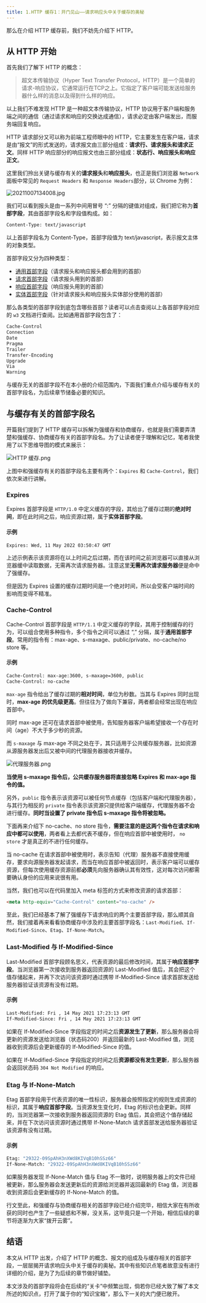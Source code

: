 ```yaml
---
title: 1.HTTP 缓存1：开门见山——请求响应头中关于缓存的奥秘
---
```





<Badge text="介绍：" type="tip" />
那么在介绍 HTTP 缓存前，我们不妨先介绍下 HTTP。

## 从 HTTP 开始

首先我们了解下 HTTP 的概念：

> 超文本传输协议（Hyper Text Transfer Protocol，HTTP）是一个简单的请求-响应协议，它通常运行在TCP之上。它指定了客户端可能发送给服务器什么样的消息以及得到什么样的响应。

以上我们不难发现 HTTP 是一种超文本传输协议，HTTP 协议用于客户端和服务端之间的通信（通过请求和响应的交换达成通信），请求必定由客户端发出，而服务端回复响应。

HTTP 请求部分又可以称为前端工程师眼中的 HTTP，它主要发生在客户端，请求是由“报文”的形式发送的，请求报文由三部分组成：**请求行、请求报头和请求正文**。同样 HTTP 响应部分的响应报文也由三部分组成：**状态行、响应报头和响应正文**。

这里我们拎出关键与缓存有关的**请求报头**和**响应报头**，也正是我们浏览器 `Network` 面板中常见的 `Request Headers` 和 `Response Headers`部分，以 Chrome 为例：

![20211007134008.jpg](https://wuxiaohui-1254415986.cos.ap-nanjing.myqcloud.com/uPic/02b70866a1d64a3cbb07715abe4eebf8~tplv-k3u1fbpfcp-watermark.awebp)

我们可以看到报头是由一系列中间用冒号 “:” 分隔的键值对组成，我们把它称为**首部字段**，其由首部字段名和字段值构成。如：

```bash
Content-Type: text/javascript
```

以上首部字段名为 Content-Type，首部字段值为 text/javascript，表示报文主体的对象类型。

首部字段又分为四种类型：

- [通用首部字段](https://link.juejin.cn/?target=https%3A%2F%2Fwww.w3.org%2FProtocols%2Frfc2616%2Frfc2616-sec4.html%23sec4.5)（请求报头和响应报头都会用到的首部）
- [请求首部字段](https://link.juejin.cn/?target=https%3A%2F%2Fwww.w3.org%2FProtocols%2Frfc2616%2Frfc2616-sec5.html%23sec5.3)（请求报头用到的首部）
- [响应首部字段](https://link.juejin.cn/?target=https%3A%2F%2Fwww.w3.org%2FProtocols%2Frfc2616%2Frfc2616-sec6.html%23sec6.2)（响应报头用到的首部）
- [实体首部字段](https://link.juejin.cn/?target=https%3A%2F%2Fwww.w3.org%2FProtocols%2Frfc2616%2Frfc2616-sec7.html%23sec7.1)（针对请求报头和响应报头实体部分使用的首部）

那么各类型的首部字段到底包含哪些首部？读者可以点击查阅以上各首部字段对应的 `w3` 文档进行查阅。比如通用首部字段包含了：

```bash
Cache-Control
Connection
Date
Pragma
Trailer
Transfer-Encoding
Upgrade
Via
Warning
```

与缓存无关的首部字段不在本小册的介绍范围内，下面我们重点介绍与缓存有关的首部字段名，为后续章节储备必要的知识。

## 与缓存有关的首部字段名

开篇我们提到了 HTTP 缓存可以拆解为强缓存和协商缓存，也就是我们需要弄清楚和强缓存、协商缓存有关的首部字段名。为了让读者便于理解和记忆，笔者我使用了以下思维导图的模式来展示：

![HTTP 缓存.png](https://wuxiaohui-1254415986.cos.ap-nanjing.myqcloud.com/uPic/5fbe4966f4d6415dac9e6182e55d3eb0~tplv-k3u1fbpfcp-watermark.awebp)

上图中和强缓存有关的首部字段名主要有两个：`Expires` 和 `Cache-Control`，我们依次来进行讲解。

### Expires

Expires 首部字段是 `HTTP/1.0` 中定义缓存的字段，其给出了缓存过期的**绝对时间**，即在此时间之后，响应资源过期，属于**实体首部字段**。

#### 示例

```bash
Expires: Wed, 11 May 2022 03:50:47 GMT
```

上述示例表示该资源将在以上时间之后过期，而在该时间之前浏览器可以直接从浏览器缓中读取数据，无需再次请求服务器。注意这里**无需再次请求服务器**便是命中了强缓存。

但是因为 Expires 设置的缓存过期时间是一个绝对时间，所以会受客户端时间的影响而变得不精准。

### Cache-Control

Cache-Control 首部字段是 `HTTP/1.1` 中定义缓存的字段，其用于控制缓存的行为，可以组合使用多种指令，多个指令之间可以通过 “,” 分隔，属于**通用首部字段**。常用的指令有：max-age、s-maxage、public/private、no-cache/no store 等。

#### 示例

```bash
Cache-Control: max-age:3600, s-maxage=3600, public
Cache-Control: no-cache
```

`max-age` 指令给出了缓存过期的**相对时间**，单位为秒数。当其与 Expires 同时出现时，**max-age 的优先级更高**。但往往为了做向下兼容，两者都会经常出现在响应首部中。

同时 max-age 还可在请求首部中被使用，告知服务器客户端希望接收一个存在时间（age）不大于多少秒的资源。

而 `s-maxage` 与 max-age 不同之处在于，其只适用于公共缓存服务器，比如资源从源服务器发出后又被中间的代理服务器接收并缓存。

![代理服务器.png](https://wuxiaohui-1254415986.cos.ap-nanjing.myqcloud.com/uPic/fc8fc1827fdf4f68b4c5c52d8a35afcd~tplv-k3u1fbpfcp-watermark.awebp)

**当使用 s-maxage 指令后，公共缓存服务器将直接忽略 Expires 和 max-age 指令的值。**

另外，`public` 指令表示该资源可以被任何节点缓存（包括客户端和代理服务器），与其行为相反的 `private` 指令表示该资源只提供给客户端缓存，代理服务器不会进行缓存。**同时当设置了 private 指令后 s-maxage 指令将被忽略。**

下面再来介绍下 no-cache、no store 指令，**需要注意的是这两个指令在请求和响应中都可以使用**，两者看上去都代表不缓存，但在响应首部中被使用时， `no store` 才是真正的不进行任何缓存。

当 no-cache 在请求首部中被使用时，表示告知（代理）服务器不直接使用缓存，要求向源服务器发起请求，而当在响应首部中被返回时，表示客户端可以缓存资源，但每次使用缓存资源前都**必须**先向服务器确认其有效性，这对每次访问都需要确认身份的应用来说很有用。

当然，我们也可以在代码里加入 meta 标签的方式来修改资源的请求首部：

```html
<meta http-equiv="Cache-Control" content="no-cache" />
```

至此，我们已经基本了解了强缓存下请求响应的两个主要首部字段，那么顺其自然，我们接着再来看看协商缓存中涉及的主要首部字段名：`Last-Modified`、`If-Modified-Since`、`Etag`、`If-None-Match`。

### Last-Modified 与 If-Modified-Since

Last-Modified 首部字段顾名思义，代表资源的最后修改时间，其属于**响应首部字段**。当浏览器第一次接收到服务器返回资源的 Last-Modified 值后，其会把这个值存储起来，并再下次访问该资源时通过携带 If-Modified-Since 请求首部发送给服务器验证该资源有没有过期。

#### 示例

```bash
Last-Modified: Fri , 14 May 2021 17:23:13 GMT
If-Modified-Since: Fri , 14 May 2021 17:23:13 GMT
```

如果在 If-Modified-Since 字段指定的时间之后**资源发生了更新**，那么服务器会将更新的资源发送给浏览器（状态码200）并返回最新的 Last-Modified 值，浏览器收到资源后会更新缓存的 If-Modified-Since 的值。

如果在 If-Modified-Since 字段指定的时间之后**资源都没有发生更新**，那么服务器会返回状态码 `304 Not Modified` 的响应。

### Etag 与 If-None-Match

Etag 首部字段用于代表资源的唯一性标识，服务器会按照指定的规则生成资源的标识，其属于**响应首部字段**。当资源发生变化时，Etag 的标识也会更新。同样的，当浏览器第一次接收到服务器返回资源的 Etag 值后，其会把这个值存储起来，并在下次访问该资源时通过携带 If-None-Match 请求首部发送给服务器验证该资源有没有过期。

#### 示例

```bash
Etag: "29322-09SpAhH3nXWd8KIVqB10hSSz66"
If-None-Match: "29322-09SpAhH3nXWd8KIVqB10hSSz66"
```

如果服务器发现 If-None-Match 值与 Etag 不一致时，说明服务器上的文件已经被更新，那么服务器会发送更新后的资源给浏览器并返回最新的 Etag 值，浏览器收到资源后会更新缓存的 If-None-Match 的值。

行文至此，和强缓存与协商缓存相关的首部字段已经介绍完毕，相信大家在有所收获的同时也产生了一些疑惑和不解，没关系，这毕竟只是一个开始，相信后续的章节将逐渐为大家“拨开云雾”。

## 结语

本文从 HTTP 出发，介绍了 HTTP 的概念、报文的组成及与缓存相关的首部字段，一层层揭开请求响应头中关于缓存的奥秘。其中有些知识点笔者故意没有进行详细的介绍，是为了为后续的章节做好铺垫。

本文涉及的首部字段将会在后续的“关卡”中频繁出现，倘若你已经大致了解了本文所述的知识点，打开了属于你的“知识宝箱”，那么下一关的大门便已敞开。